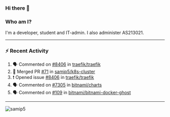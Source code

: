 ### Hi there 👋

### Who am I?
I'm a developer, student and IT-admin. I also administer AS213021.

---
### :zap: Recent Activity
<!--START_SECTION:activity-->
1. 🗣 Commented on [#8406](https://github.com/traefik/traefik/issues/8406) in [traefik/traefik](https://github.com/traefik/traefik)
2. 🎉 Merged PR [#71](https://github.com/samip5/k8s-cluster/pull/71) in [samip5/k8s-cluster](https://github.com/samip5/k8s-cluster)
3. ❗️ Opened issue [#8406](https://github.com/traefik/traefik/issues/8406) in [traefik/traefik](https://github.com/traefik/traefik)
4. 🗣 Commented on [#7305](https://github.com/bitnami/charts/issues/7305) in [bitnami/charts](https://github.com/bitnami/charts)
5. 🗣 Commented on [#109](https://github.com/bitnami/bitnami-docker-ghost/issues/109) in [bitnami/bitnami-docker-ghost](https://github.com/bitnami/bitnami-docker-ghost)
<!--END_SECTION:activity-->
---

<img align="center" src="https://github-readme-stats.vercel.app/api?username=samip5&show_icons=true" alt="samip5" />
